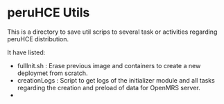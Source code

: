 # peruHCE Utils

This is a directory to save util scrips to several task or activities regarding peruHCE distribution.

It have listed:

- fullInit.sh : Erase previous image and containers to create a new deploymet from scratch.
- creationLogs : Script to get logs of the initializer module and all tasks regarding the creation and preload of data for OpenMRS server.
-    
